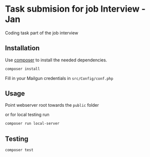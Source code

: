 # Task submision for job Interview - Jan

Coding task part of the job interview

## Installation

Use [composer](https://getcomposer.org/) to install the needed dependencies.

```bash
composer install
```

Fill in your Mailgun credentials in `src/Config/conf.php`
## Usage

Point webserver root towards the `public` folder 

or for local testing run
```bash
composer run local-server
```

## Testing

```bash
composer test
```
